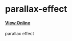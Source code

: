 # parallax-effect

<h4><a href='https://hadioryanipr.github.io/parallax-effect/'>View Online</a></h4>

  parallax effect 




 
 

 
